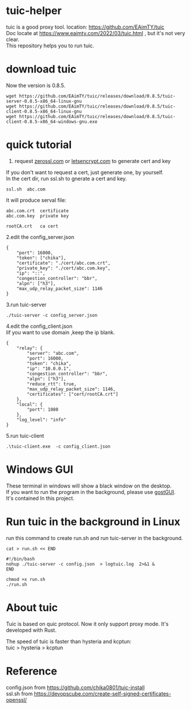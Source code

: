 # tuic-helper
tuic is a good proxy tool. location: https://github.com/EAimTY/tuic  
Doc locate at https://www.eaimty.com/2022/03/tuic.html , but it's not very clear.  
This repository helps you to run tuic.  

# download tuic  
Now the version is 0.8.5.
```
wget https://github.com/EAimTY/tuic/releases/download/0.8.5/tuic-server-0.8.5-x86_64-linux-gnu
wget https://github.com/EAimTY/tuic/releases/download/0.8.5/tuic-client-0.8.5-x86_64-linux-gnu
wget https://github.com/EAimTY/tuic/releases/download/0.8.5/tuic-client-0.8.5-x86_64-windows-gnu.exe
```


# quick tutorial

1. request [zerossl.com](https://zerossl.com/) or [letsencrypt.com](https://letsencrypt.org/) to generate cert and key

If you don't want to request a cert, just generate one, by yourself.  
In the cert dir, run ssl.sh to gnerate a cert and key.  
```
ssl.sh  abc.com
```
It will produce serval file:
```
abc.com.crt  certificate
abc.com.key  private key

rootCA.crt   ca cert
```

2.edit the config_server.json
```
{
    "port": 16000,
    "token": ["chika"],
    "certificate": "./cert/abc.com.crt",
    "private_key": "./cert/abc.com.key",
    "ip": "::",
    "congestion_controller": "bbr",
    "alpn": ["h3"],
    "max_udp_relay_packet_size": 1146
}

```

3.run tuic-server
```
./tuic-server -c config_server.json
```

4.edit the config_client.json  
Iif you want to use domain ,keep the ip blank. 
```
{
    "relay": {
        "server": "abc.com",
        "port": 16000,
        "token": "chika",
        "ip": "10.0.0.1",
        "congestion_controller": "bbr",
        "alpn": ["h3"],
        "reduce_rtt": true,
        "max_udp_relay_packet_size": 1146,
        "certificates": ["cert/rootCA.crt"]
    },
    "local": {
        "port": 1080
    },
    "log_level": "info"
}
```


5.run tuic-client
```
.\tuic-client.exe  -c config_client.json 
```

# Windows GUI 
These terminal in windows will show a black window on the desktop.  
If you want to run the program in the background, please use [gostGUI](https://github.com/woodlyer/gostGUI).  
It's contained In this project.




# Run tuic in the background in Linux
run this command to create run.sh and run tuic-server in the background.
```
cat > run.sh << END

#!/bin/bash
nohup ./tuic-server -c config.json  > logtuic.log  2>&1 &
END

chmod +x run.sh
./run.sh
```


# About tuic
Tuic is based on quic protocol.
Now it only support proxy mode.
It's developed with Rust.  

The speed of tuic is faster than hysteria and kcptun:  
tuic > hysteria > kcptun  



# Reference
config.json from https://github.com/chika0801/tuic-install  
ssl.sh from https://devopscube.com/create-self-signed-certificates-openssl/


















